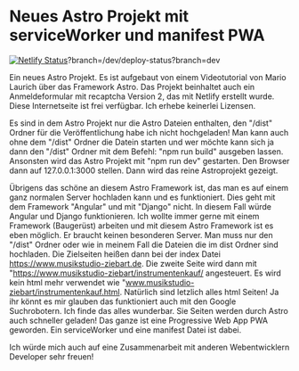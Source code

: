 # Neues Astro Projekt mit serviceWorker und manifest PWA

[![Netlify Status](https://api.netlify.com/api/v1/badges/403e29b0-85d9-4e56-af9e-dff0b0004ba0/deploy-status)](https://app.netlify.com/sites/glittery-sprinkles-dadbac/deploys)?branch=/dev/deploy-status?branch=dev

 Ein neues Astro Projekt. Es ist aufgebaut von einem Videotutorial von Mario Laurich über das Framework Astro. Das Projekt beinhaltet auch ein  Anmeldeformular mit recaptcha Version 2, das mit Netlify erstellt wurde. Diese Internetseite ist frei verfügbar. Ich erhebe keinerlei Lizensen.

 Es sind in dem Astro Projekt nur die Astro Dateien enthalten, den "/dist" Ordner für die Veröffentlichung habe ich nicht hochgeladen! Man kann auch ohne dem "/dist" Ordner die Datein starten und wer möchte kann sich ja dann den "/dist" Ordner mit dem Befehl: "npm run build" ausgeben lassen. Ansonsten wird das Astro Projekt mit "npm run dev" gestarten. Den Browser dann auf 127.0.0.1:3000 stellen. Dann wird das reine Astroprojekt gezeigt.

 Übrigens das schöne an diesem Astro Framework ist, das man es auf einem ganz normalen Server hochladen kann und es funktioniert. Dies geht mit dem Framework "Angular" und mit "Django" nicht. In diesem Fall würde Angular und Django funktionieren. Ich wollte immer gerne mit einem Framework (Baugerüst) arbeiten und mit diesem Astro Framework ist es eben möglich. Er braucht keinen besonderen Server. Man muss nur den "/dist" Ordner oder wie in meinem Fall die Dateien die im dist Ordner sind hochladen. Die Zielseiten heißen dann bei der index Datei https://www.musikstudio-ziebart.de. Die zweite Seite wird dann mit "https://www.musikstudio-ziebart/instrumentenkauf/ angesteuert. Es wird kein html mehr verwendet wie "www.musikstudio-ziebart/instrumentenkauf.html. Natürlich sind letzlich alles html Seiten! Ja ihr könnt es mir glauben das funktioniert auch mit den Google Suchrobotern. Ich finde das alles wunderbar. Sie Seiten werden durch Astro auch schneller geladen!
 Das ganze ist eine Progressive Web App PWA geworden. Ein serviceWorker und eine manifest Datei ist dabei.

 Ich würde mich auch auf eine Zusammenarbeit mit anderen Webentwicklern Developer sehr freuen!
